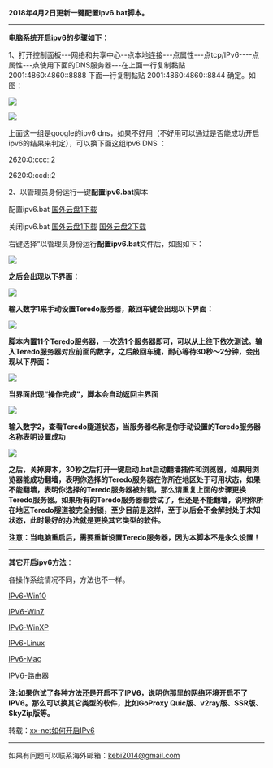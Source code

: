 **2018年4月2日更新一键配置ipv6.bat脚本。**

***

**电脑系统开启ipv6的步骤如下：**

1、打开控制面板---网络和共享中心--点本地连接---点属性---点tcp/IPv6----点属性---点使用下面的DNS服务器---在上面一行复制黏贴 2001:4860:4860::8888 下面一行复制黏贴 2001:4860:4860::8844 确定。如图：

![](https://raw.githubusercontent.com/Alvin9999/pac2/master/goagent_ipv6/ipv6-1.PNG)

![](https://raw.githubusercontent.com/Alvin9999/pac2/master/goagent_ipv6/ipv6-2.png)

上面这一组是google的ipv6 dns，如果不好用（不好用可以通过是否能成功开启ipv6的结果来判定），可以换下面这组ipv6 DNS ：

2620:0:ccc::2

2620:0:ccd::2

2、以管理员身份运行一键**配置ipv6.bat**脚本

配置ipv6.bat [国外云盘1下载](https://nofile.io/f/SbesKuddq25/%E9%85%8D%E7%BD%AEIPv6.bat) 

关闭ipv6.bat  [国外云盘1下载](http://45.32.141.248:8000/f/6a0270b4eb/?raw=1) [国外云盘2下载](https://nofile.io/f/v1GCKWvgS9z/%E5%85%B3%E9%97%ADipv6.bat) 

右键选择“以管理员身份运行**配置ipv6.bat**文件后，如图如下：

![](https://raw.githubusercontent.com/Alvin9999/pac2/master/softimag/new-ipv6-0.PNG)

**之后会出现以下界面：**

![](https://raw.githubusercontent.com/Alvin9999/pac2/master/softimag/new-ipv6-1.PNG)

**输入数字1来手动设置Teredo服务器，敲回车键会出现以下界面：**

![](https://raw.githubusercontent.com/Alvin9999/pac2/master/softimag/new-ipv6-2.PNG)

**脚本内置11个Teredo服务器，一次选1个服务器即可，可以从上往下依次测试。输入Teredo服务器对应前面的数字，之后敲回车键，耐心等待30秒～2分钟，会出现以下界面：**

![](https://raw.githubusercontent.com/Alvin9999/pac2/master/softimag/new-ipv6-3.PNG)

**当界面出现“操作完成”，脚本会自动返回主界面**

![](https://raw.githubusercontent.com/Alvin9999/pac2/master/softimag/new-ipv6-4.PNG)

**输入数字2，查看Teredo隧道状态，当服务器名称是你手动设置的Teredo服务器名称表明设置成功**

![](https://raw.githubusercontent.com/Alvin9999/pac2/master/softimag/new-ipv6-6.PNG)

**之后，关掉脚本，30秒之后打开一键启动.bat启动翻墙插件和浏览器，如果用浏览器能成功翻墙，表明你选择的Teredo服务器在你所在地区处于可用状态，如果不能翻墙，表明你选择的Teredo服务器被封锁，那么请重复上面的步骤更换Teredo服务器。如果所有的Teredo服务器都尝试了，但还是不能翻墙，说明你所在地区Teredo隧道被完全封锁，至少目前是这样，至于以后会不会解封处于未知状态，此时最好的办法就是更换其它类型的软件。**

**注意：当电脑重启后，需要重新设置Teredo服务器，因为本脚本不是永久设置！**

***


**其它开启ipv6方法**：

各操作系统情况不同，方法也不一样。

[IPv6-Win10](https://github.com/XX-net/XX-Net/wiki/IPv6-Win10)

[IPV6-Win7](https://github.com/XX-net/XX-Net/wiki/IPV6-Win7)

[IPv6-WinXP](https://github.com/XX-net/XX-Net/wiki/IPv6-WinXP)

[IPv6-Linux](https://github.com/XX-net/XX-Net/wiki/IPv6-Linux)

[IPv6-Mac](https://github.com/XX-net/XX-Net/wiki/IPv6-Mac)

[IPV6-路由器](https://github.com/XX-net/XX-Net/wiki/IPV6-%E8%B7%AF%E7%94%B1%E5%99%A8)

**注:如果你试了各种方法还是开启不了IPV6，说明你那里的网络环境开启不了IPV6。那么可以换其它类型的软件，比如GoProxy Quic版、v2ray版、SSR版、SkyZip版等。**

转载：[xx-net如何开启IPv6](https://github.com/XX-net/XX-Net/wiki/%E5%A6%82%E4%BD%95%E5%BC%80%E5%90%AFIPv6)  


***


如果有问题可以联系海外邮箱：kebi2014@gmail.com